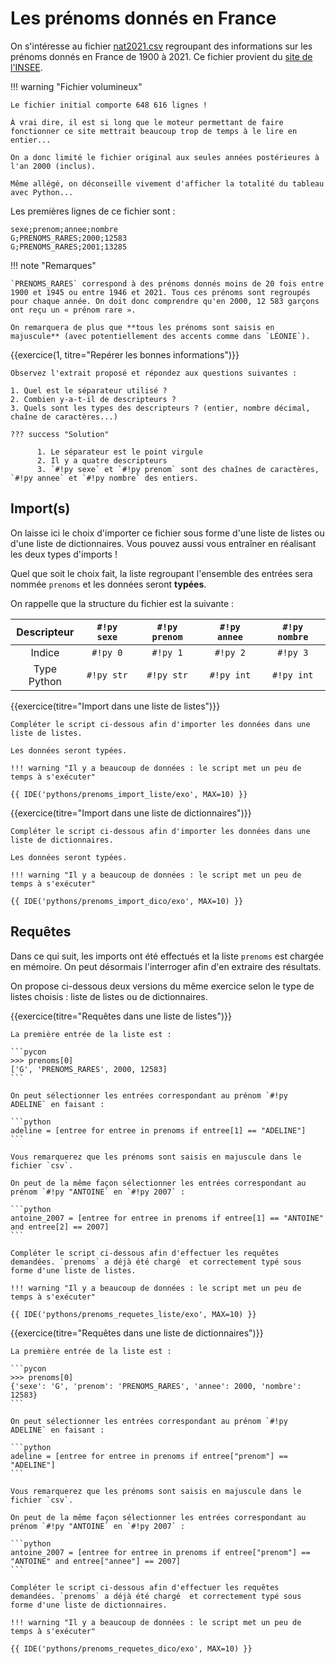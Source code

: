 # Les prénoms donnés en France

On s'intéresse au fichier [nat2021.csv](../nat2021.csv) regroupant des informations sur les prénoms donnés en France de 1900 à 2021. Ce fichier provient du [site de l'INSEE](https://www.insee.fr/fr/statistiques/2540004?sommaire=4767262#documentation).

!!! warning "Fichier volumineux"

    Le fichier initial comporte 648 616 lignes !
    
    À vrai dire, il est si long que le moteur permettant de faire fonctionner ce site mettrait beaucoup trop de temps à le lire en entier...

    On a donc limité le fichier original aux seules années postérieures à l'an 2000 (inclus).
    
    Même allégé, on déconseille vivement d'afficher la totalité du tableau avec Python...

Les premières lignes de ce fichier sont :

```title="📑 Données CSV"
sexe;prenom;annee;nombre
G;PRENOMS_RARES;2000;12583
G;PRENOMS_RARES;2001;13285
```

!!! note "Remarques"

    `PRENOMS_RARES` correspond à des prénoms donnés moins de 20 fois entre 1900 et 1945 ou entre 1946 et 2021. Tous ces prénoms sont regroupés pour chaque année. On doit donc comprendre qu'en 2000, 12 583 garçons ont reçu un « prénom rare ».

    On remarquera de plus que **tous les prénoms sont saisis en majuscule** (avec potentiellement des accents comme dans `LÉONIE`).

{{exercice(1, titre="Repérer les bonnes informations")}}

    Observez l'extrait proposé et répondez aux questions suivantes :

    1. Quel est le séparateur utilisé ?
    2. Combien y-a-t-il de descripteurs ?
    3. Quels sont les types des descripteurs ? (entier, nombre décimal, chaîne de caractères...)

    ??? success "Solution"

          1. Le séparateur est le point virgule
          2. Il y a quatre descripteurs
          3. `#!py sexe` et `#!py prenom` sont des chaînes de caractères, `#!py annee` et `#!py nombre` des entiers.

## Import(s)

On laisse ici le choix d'importer ce fichier sous forme d'une liste de listes ou d'une liste de dictionnaires. Vous pouvez aussi vous entraîner en réalisant les deux types d'imports !

Quel que soit le choix fait, la liste regroupant l'ensemble des entrées sera nommée `prenoms` et les données seront **typées**.

On rappelle que la structure du fichier est la suivante :

| Descripteur | `#!py sexe` | `#!py prenom` | `#!py annee` | `#!py nombre` |
| :---------: | :---------: | :-----------: | :----------: | :-----------: |
|   Indice    |  `#!py 0`   |   `#!py 1`    |   `#!py 2`   |   `#!py 3`    |
| Type Python | `#!py str`  |  `#!py str`   |  `#!py int`  |  `#!py int`   |


{{exercice(titre="Import dans une liste de listes")}}

    Compléter le script ci-dessous afin d'importer les données dans une liste de listes.

    Les données seront typées.

    !!! warning "Il y a beaucoup de données : le script met un peu de temps à s'exécuter"

    {{ IDE('pythons/prenoms_import_liste/exo', MAX=10) }}

{{exercice(titre="Import dans une liste de dictionnaires")}}

    Compléter le script ci-dessous afin d'importer les données dans une liste de dictionnaires.

    Les données seront typées.

    !!! warning "Il y a beaucoup de données : le script met un peu de temps à s'exécuter"

    {{ IDE('pythons/prenoms_import_dico/exo', MAX=10) }}

## Requêtes

Dans ce qui suit, les imports ont été effectués et la liste `prenoms` est chargée en mémoire. On peut désormais l'interroger afin d'en extraire des résultats.

On propose ci-dessous deux versions du même exercice selon le type de listes choisis : liste de listes ou de dictionnaires.

{{exercice(titre="Requêtes dans une liste de listes")}}

    La première entrée de la liste est :

    ```pycon
    >>> prenoms[0]
    ['G', 'PRENOMS_RARES', 2000, 12583]
    ```
    
    On peut sélectionner les entrées correspondant au prénom `#!py ADELINE` en faisant :

    ```python
    adeline = [entree for entree in prenoms if entree[1] == "ADELINE"]
    ```

    Vous remarquerez que les prénoms sont saisis en majuscule dans le fichier `csv`.

    On peut de la même façon sélectionner les entrées correspondant au prénom `#!py "ANTOINE` en `#!py 2007` :

    ```python
    antoine_2007 = [entree for entree in prenoms if entree[1] == "ANTOINE" and entree[2] == 2007]
    ```

    Compléter le script ci-dessous afin d'effectuer les requêtes demandées. `prenoms` a déjà été chargé  et correctement typé sous forme d'une liste de listes.

    !!! warning "Il y a beaucoup de données : le script met un peu de temps à s'exécuter"
    
    {{ IDE('pythons/prenoms_requetes_liste/exo', MAX=10) }}

{{exercice(titre="Requêtes dans une liste de dictionnaires")}}

    La première entrée de la liste est :

    ```pycon
    >>> prenoms[0]
    {'sexe': 'G', 'prenom': 'PRENOMS_RARES', 'annee': 2000, 'nombre': 12583}
    ```

    On peut sélectionner les entrées correspondant au prénom `#!py ADELINE` en faisant :

    ```python
    adeline = [entree for entree in prenoms if entree["prenom"] == "ADELINE"]
    ```

    Vous remarquerez que les prénoms sont saisis en majuscule dans le fichier `csv`.

    On peut de la même façon sélectionner les entrées correspondant au prénom `#!py "ANTOINE` en `#!py 2007` :

    ```python
    antoine_2007 = [entree for entree in prenoms if entree["prenom"] == "ANTOINE" and entree["annee"] == 2007]
    ```
    
    Compléter le script ci-dessous afin d'effectuer les requêtes demandées. `prenoms` a déjà été chargé  et correctement typé sous forme d'une liste de dictionnaires.

    !!! warning "Il y a beaucoup de données : le script met un peu de temps à s'exécuter"
    
    {{ IDE('pythons/prenoms_requetes_dico/exo', MAX=10) }}
